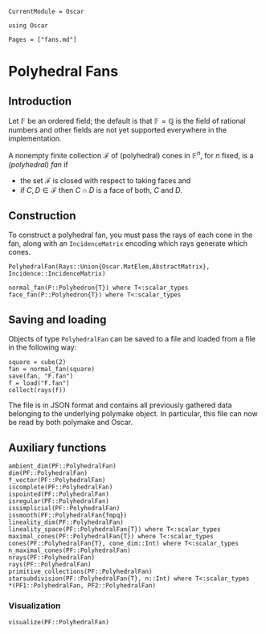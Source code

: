 ```@meta
CurrentModule = Oscar
```

```@setup oscar
using Oscar
```

```@contents
Pages = ["fans.md"]
```

# Polyhedral Fans

## Introduction

Let $\mathbb{F}$ be an ordered field; the default is that
$\mathbb{F}=\mathbb{Q}$ is the field of rational numbers and other fields are
not yet supported everywhere in the implementation.

A nonempty finite collection $\mathcal{F}$ of (polyhedral) cones in
$\mathbb{F}^n$, for $n$ fixed, is a *(polyhedral) fan* if

- the set $\mathcal{F}$ is closed with respect to taking faces and
- if $C,D\in\mathcal{F}$ then $C\cap D$ is a face of both, $C$ and $D$.

## Construction

To construct a polyhedral fan, you must pass the rays of each cone in the fan,
along with an `IncidenceMatrix` encoding which rays generate which cones.

```@docs
PolyhedralFan(Rays::Union{Oscar.MatElem,AbstractMatrix}, Incidence::IncidenceMatrix)
```

```@docs
normal_fan(P::Polyhedron{T}) where T<:scalar_types
face_fan(P::Polyhedron{T}) where T<:scalar_types
```

## Saving and loading

Objects of type `PolyhedralFan` can be saved to a file and loaded from a file
in the following way:
```@repl oscar
square = cube(2)
fan = normal_fan(square)
save(fan, "F.fan")
f = load("F.fan")
collect(rays(f))
```
The file is in JSON format and contains all previously gathered data belonging
to the underlying polymake object. In particular, this file can now be read by
both polymake and Oscar.

## Auxiliary functions
```@docs
ambient_dim(PF::PolyhedralFan)
dim(PF::PolyhedralFan)
f_vector(PF::PolyhedralFan)
iscomplete(PF::PolyhedralFan)
ispointed(PF::PolyhedralFan)
isregular(PF::PolyhedralFan)
issimplicial(PF::PolyhedralFan)
issmooth(PF::PolyhedralFan{fmpq})
lineality_dim(PF::PolyhedralFan)
lineality_space(PF::PolyhedralFan{T}) where T<:scalar_types
maximal_cones(PF::PolyhedralFan{T}) where T<:scalar_types
cones(PF::PolyhedralFan{T}, cone_dim::Int) where T<:scalar_types
n_maximal_cones(PF::PolyhedralFan)
nrays(PF::PolyhedralFan)
rays(PF::PolyhedralFan)
primitive_collections(PF::PolyhedralFan)
starsubdivision(PF::PolyhedralFan{T}, n::Int) where T<:scalar_types
*(PF1::PolyhedralFan, PF2::PolyhedralFan)
```

### Visualization
```@docs
visualize(PF::PolyhedralFan)
```
